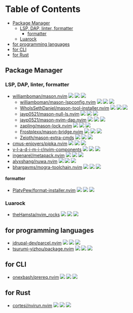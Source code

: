 # Table of Contents

<!-- toc -->

- [Package Manager](#package-manager)
  * [LSP, DAP, linter, formatter](#lsp-dap-linter-formatter)
    + [formatter](#formatter)
  * [Luarock](#luarock)
- [for programming languages](#for-programming-languages)
- [for CLI](#for-cli)
- [for Rust](#for-rust)

<!-- tocstop -->

## Package Manager

### LSP, DAP, linter, formatter

- [williamboman/mason.nvim](https://github.com/williamboman/mason.nvim) ![](https://img.shields.io/github/stars/williamboman/mason.nvim) ![](https://img.shields.io/github/last-commit/williamboman/mason.nvim) ![](https://img.shields.io/github/commit-activity/y/williamboman/mason.nvim)
  - [williamboman/mason-lspconfig.nvim](https://github.com/williamboman/mason-lspconfig.nvim) ![](https://img.shields.io/github/stars/williamboman/mason-lspconfig.nvim) ![](https://img.shields.io/github/last-commit/williamboman/mason-lspconfig.nvim) ![](https://img.shields.io/github/commit-activity/y/williamboman/mason-lspconfig.nvim)
  - [WhoIsSethDaniel/mason-tool-installer.nvim](https://github.com/WhoIsSethDaniel/mason-tool-installer.nvim) ![](https://img.shields.io/github/stars/WhoIsSethDaniel/mason-tool-installer.nvim) ![](https://img.shields.io/github/last-commit/WhoIsSethDaniel/mason-tool-installer.nvim) ![](https://img.shields.io/github/commit-activity/y/WhoIsSethDaniel/mason-tool-installer.nvim)
  - [jayp0521/mason-null-ls.nvim](https://github.com/jayp0521/mason-null-ls.nvim) ![](https://img.shields.io/github/stars/jayp0521/mason-null-ls.nvim) ![](https://img.shields.io/github/last-commit/jayp0521/mason-null-ls.nvim) ![](https://img.shields.io/github/commit-activity/y/jayp0521/mason-null-ls.nvim)
  - [jayp0521/mason-nvim-dap.nvim](https://github.com/jayp0521/mason-nvim-dap.nvim) ![](https://img.shields.io/github/stars/jayp0521/mason-nvim-dap.nvim) ![](https://img.shields.io/github/last-commit/jayp0521/mason-nvim-dap.nvim) ![](https://img.shields.io/github/commit-activity/y/jayp0521/mason-nvim-dap.nvim)
  - [zapling/mason-lock.nvim](https://github.com/zapling/mason-lock.nvim) ![](https://img.shields.io/github/stars/zapling/mason-lock.nvim) ![](https://img.shields.io/github/last-commit/zapling/mason-lock.nvim) ![](https://img.shields.io/github/commit-activity/y/zapling/mason-lock.nvim)
  - [Frostplexx/mason-bridge.nvim](https://github.com/Frostplexx/mason-bridge.nvim) ![](https://img.shields.io/github/stars/Frostplexx/mason-bridge.nvim) ![](https://img.shields.io/github/last-commit/Frostplexx/mason-bridge.nvim) ![](https://img.shields.io/github/commit-activity/y/Frostplexx/mason-bridge.nvim)
  - [Zeioth/mason-extra-cmds](https://github.com/Zeioth/mason-extra-cmds) ![](https://img.shields.io/github/stars/Zeioth/mason-extra-cmds) ![](https://img.shields.io/github/last-commit/Zeioth/mason-extra-cmds) ![](https://img.shields.io/github/commit-activity/y/Zeioth/mason-extra-cmds)
- [cmus-enjoyers/pipka.nvim](https://github.com/cmus-enjoyers/pipka.nvim) ![](https://img.shields.io/github/stars/cmus-enjoyers/pipka.nvim) ![](https://img.shields.io/github/last-commit/cmus-enjoyers/pipka.nvim) ![](https://img.shields.io/github/commit-activity/y/cmus-enjoyers/pipka.nvim)
- [v-l-a-d-i-m-i-r/nvim-components](https://github.com/v-l-a-d-i-m-i-r/nvim-components) ![](https://img.shields.io/github/stars/v-l-a-d-i-m-i-r/nvim-components) ![](https://img.shields.io/github/last-commit/v-l-a-d-i-m-i-r/nvim-components) ![](https://img.shields.io/github/commit-activity/y/v-l-a-d-i-m-i-r/nvim-components)
- [ingenarel/metapack.nvim](https://github.com/ingenarel/metapack.nvim) ![](https://img.shields.io/github/stars/ingenarel/metapack.nvim) ![](https://img.shields.io/github/last-commit/ingenarel/metapack.nvim) ![](https://img.shields.io/github/commit-activity/y/ingenarel/metapack.nvim)
- [alyxshang/nuwa.nvim](https://github.com/alyxshang/nuwa.nvim) ![](https://img.shields.io/github/stars/alyxshang/nuwa.nvim) ![](https://img.shields.io/github/last-commit/alyxshang/nuwa.nvim) ![](https://img.shields.io/github/commit-activity/y/alyxshang/nuwa.nvim)
- [bhargavms/mogra-toolchain.nvim](https://github.com/bhargavms/mogra-toolchain.nvim) ![](https://img.shields.io/github/stars/bhargavms/mogra-toolchain.nvim) ![](https://img.shields.io/github/last-commit/bhargavms/mogra-toolchain.nvim) ![](https://img.shields.io/github/commit-activity/y/bhargavms/mogra-toolchain.nvim)

#### formatter

- [PlatyPew/format-installer.nvim](https://github.com/PlatyPew/format-installer.nvim) ![](https://img.shields.io/github/stars/PlatyPew/format-installer.nvim) ![](https://img.shields.io/github/last-commit/PlatyPew/format-installer.nvim) ![](https://img.shields.io/github/commit-activity/y/PlatyPew/format-installer.nvim)

### Luarock

- [theHamsta/nvim_rocks](https://github.com/theHamsta/nvim_rocks) ![](https://img.shields.io/github/stars/theHamsta/nvim_rocks) ![](https://img.shields.io/github/last-commit/theHamsta/nvim_rocks) ![](https://img.shields.io/github/commit-activity/y/theHamsta/nvim_rocks)

## for programming languages

- [jdrupal-dev/parcel.nvim](https://github.com/jdrupal-dev/parcel.nvim) ![](https://img.shields.io/github/stars/jdrupal-dev/parcel.nvim) ![](https://img.shields.io/github/last-commit/jdrupal-dev/parcel.nvim) ![](https://img.shields.io/github/commit-activity/y/jdrupal-dev/parcel.nvim)
- [tsurumi-yizhou/package.nvim](https://github.com/tsurumi-yizhou/package.nvim) ![](https://img.shields.io/github/stars/tsurumi-yizhou/package.nvim) ![](https://img.shields.io/github/last-commit/tsurumi-yizhou/package.nvim) ![](https://img.shields.io/github/commit-activity/y/tsurumi-yizhou/package.nvim)

## for CLI

- [onexbash/prereq.nvim](https://github.com/onexbash/prereq.nvim) ![](https://img.shields.io/github/stars/onexbash/prereq.nvim) ![](https://img.shields.io/github/last-commit/onexbash/prereq.nvim) ![](https://img.shields.io/github/commit-activity/y/onexbash/prereq.nvim)

## for Rust

- [cortesi/nvirun.nvim](https://github.com/cortesi/nvirun.nvim) ![](https://img.shields.io/github/stars/cortesi/nvirun.nvim) ![](https://img.shields.io/github/last-commit/cortesi/nvirun.nvim) ![](https://img.shields.io/github/commit-activity/y/cortesi/nvirun.nvim)
